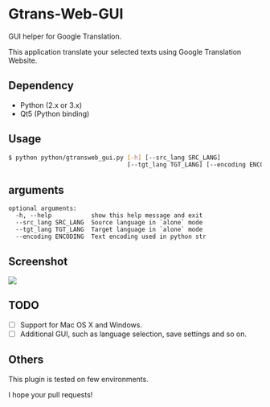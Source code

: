 # Gtrans-Web-GUI #

GUI helper for Google Translation.

This application translate your selected texts using Google Translation Website.

## Dependency ##
* Python (2.x or 3.x)
* Qt5 (Python binding)

## Usage ##
```bash
$ python python/gtransweb_gui.py [-h] [--src_lang SRC_LANG]
                                 [--tgt_lang TGT_LANG] [--encoding ENCODING]
```

## arguments ##
```
optional arguments:
  -h, --help           show this help message and exit
  --src_lang SRC_LANG  Source language in `alone` mode
  --tgt_lang TGT_LANG  Target language in `alone` mode
  --encoding ENCODING  Text encoding used in python str
```

## Screenshot ##
<img src="https://raw.githubusercontent.com/takiyu/gtrans-web-gui/master/screenshots/1.png">

## TODO ##
*[ ] Support for Mac OS X and Windows.
*[ ] Additional GUI, such as language selection, save settings and so on.

## Others ##
This plugin is tested on few environments.

I hope your pull requests!
